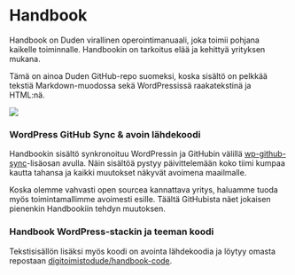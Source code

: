 # Handbook

Handbook on Duden virallinen operointimanuaali, joka toimii pohjana kaikelle toiminnalle. Handbookin on tarkoitus elää ja kehittyä yrityksen mukana. 

Tämä on ainoa Duden GitHub-repo suomeksi, koska sisältö on pelkkää tekstiä Markdown-muodossa sekä WordPressissä raakatekstinä ja HTML:nä.

![](https://www.dude.fi/handbook.jpg)

### WordPress GitHub Sync & avoin lähdekoodi

Handbookin sisältö synkronoituu WordPressin ja GitHubin välillä [wp-github-sync](https://fi.wordpress.org/plugins/wp-github-sync/)-lisäosan avulla. Näin sisältöä pystyy päivittelemään koko tiimi kumpaa kautta tahansa ja kaikki muutokset näkyvät avoimena maailmalle.

Koska olemme vahvasti open sourcea kannattava yritys, haluamme tuoda myös toimintamallimme avoimesti esille. Täältä GitHubista näet jokaisen pienenkin Handbookiin tehdyn muutoksen.

### Handbook WordPress-stackin ja teeman koodi

Tekstisisällön lisäksi myös koodi on avointa lähdekoodia ja löytyy omasta repostaan [digitoimistodude/handbook-code](https://github.com/digitoimistodude/handbook-code).